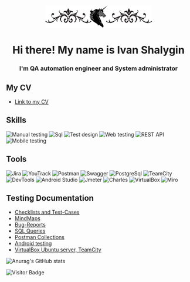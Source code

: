 <div align="center"><img src="./Resource/logo2.png" height="62" alt="I very like fantastic and especially fantasy. Why unicorn? Why not?"/>
</div>
<h1 align="center">Hi there! My name is Ivan Shalygin</h1>
<h3 align="center">I'm QA automation engineer and System administrator</h3>

## My CV
- [Link to my CV](https://docs.google.com/document/d/11a-uW31bf-4bUR7mmHhzd_5yBENAvecm/edit?usp=share_link&ouid=110661488121049955310&rtpof=true&sd=true)

## Skills
![Manual testing](https://img.shields.io/badge/Manual%20testing-090909?style=for-the-badge&logo=Manual%20testing&logoColor=0b66c2%20)
![Sql](https://img.shields.io/badge/Sql-090909?style=for-the-badge&logo=Sql&logoColor=0b66c2%20)
![Test design](https://img.shields.io/badge/Test%20design-090909?style=for-the-badge&logo=Test%20design&logoColor=0b66c2%20)
![Web testing](https://img.shields.io/badge/Web%20testing-090909?style=for-the-badge&logo=Web%20testing&logoColor=0b66c2%20)
![REST API](https://img.shields.io/badge/REST%20API-090909?style=for-the-badge&logo=REST%20API&logoColor=0b66c2%20)
![Mobile testing](https://img.shields.io/badge/Mobile%20testing-090909?style=for-the-badge&logo=Mobile%20testing&logoColor=0b66c2%20)

## Tools
![Jira](https://img.shields.io/badge/Jira-090909?style=for-the-badge&logo=Jira&logoColor=47C5FB)
![YouTrack](https://img.shields.io/badge/YouTrack-090909?style=for-the-badge&logo=YouTrack&logoColor=909090)
![Postman](https://img.shields.io/badge/Postman-090909?style=for-the-badge&logo=Postman&logoColor=ff6c37)
![Swagger](https://img.shields.io/badge/Swagger-090909?style=for-the-badge&logo=swagger)
![PostgreSql](https://img.shields.io/badge/PostgreSql-090909?style=for-the-badge&logo=PostgreSql&logoColor=31648c%20)
![TeamCity](https://img.shields.io/badge/teamcity-090909?style=for-the-badge&logo=teamcity&logoColor=909090)
![DevTools](https://img.shields.io/badge/Devtools-090909?style=for-the-badge&logo=google%20chrome)
![Android Studio](https://img.shields.io/badge/Android%20Studio-090909?style=for-the-badge&logo=Android%20Studio&logoColor=31648c%20)
![Jmeter](https://img.shields.io/badge/Jmeter-090909?style=for-the-badge&logo=Jmeter&logoColor=31648c%20)
![Charles](https://img.shields.io/badge/Charles-090909?style=for-the-badge&logo=Charles&logoColor=31648c%20)
![VirtualBox](https://img.shields.io/badge/VirtualBox-090909?style=for-the-badge&logo=virtualbox&logoColor=%230b66c2%20)
![Miro](https://img.shields.io/badge/Miro-090909?style=for-the-badge&logo=miro&logoColor=%23fabc32)

## Testing Documentation

- [Checklists and Test-Cases](./Resource/ChList-TK)
- [MindMaps](./Resource/MM)
- [Bug-Reports](./Resource/BReports)
- [SQL Queries](./Resource/SQLquery)
- [Postman Collections](./Resource/PostC)
- [Android testing](./Resource/Mobile)
- [VirtualBox Ubuntu server, TeamCity](./Resource/UbServTeam/tree/main)



![Anurag's GitHub stats](https://github-readme-stats.vercel.app/api?username=IvShalygin&show_icons=true)

![Visitor Badge](https://visitor-badge.laobi.icu/badge?page_id=IvShalygin)

<!--
**IvShalygin/IvShalygin** is a ✨ _special_ ✨ repository because its `README.md` (this file) appears on your GitHub profile.

Here are some ideas to get you started:

- 🔭 I’m currently working on ...
- 🌱 I’m currently learning ...
- 👯 I’m looking to collaborate on ...
- 🤔 I’m looking for help with ...
- 💬 Ask me about ...
- 📫 How to reach me: ...
- 😄 Pronouns: ...
- ⚡ Fun fact: ...
-->
